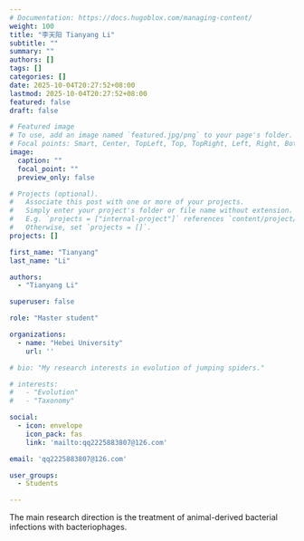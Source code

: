 ```yaml
---
# Documentation: https://docs.hugoblox.com/managing-content/
weight: 100
title: "李天阳 Tianyang Li"
subtitle: ""
summary: ""
authors: []
tags: []
categories: []
date: 2025-10-04T20:27:52+08:00
lastmod: 2025-10-04T20:27:52+08:00
featured: false
draft: false

# Featured image
# To use, add an image named `featured.jpg/png` to your page's folder.
# Focal points: Smart, Center, TopLeft, Top, TopRight, Left, Right, BottomLeft, Bottom, BottomRight.
image:
  caption: ""
  focal_point: ""
  preview_only: false

# Projects (optional).
#   Associate this post with one or more of your projects.
#   Simply enter your project's folder or file name without extension.
#   E.g. `projects = ["internal-project"]` references `content/project/deep-learning/index.md`.
#   Otherwise, set `projects = []`.
projects: []

first_name: "Tianyang"
last_name: "Li"

authors:
  - "Tianyang Li"

superuser: false

role: "Master student"

organizations:
  - name: "Hebei University"
    url: ''

# bio: "My research interests in evolution of jumping spiders."

# interests:
#   - "Evolution"
#   - "Taxonomy"

social:
  - icon: envelope
    icon_pack: fas
    link: 'mailto:qq2225883807@126.com'

email: 'qq2225883807@126.com'

user_groups:
  - Students

---
```


The main research direction is the treatment of animal-derived bacterial infections with bacteriophages.

